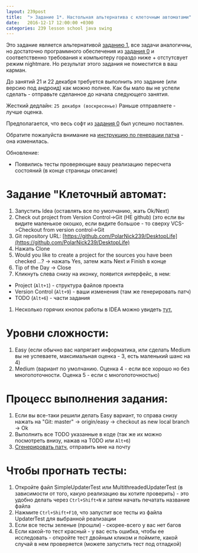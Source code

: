 ```yaml
---
layout: 239post
title:  "> Задание 1*. Настольная альтернатива с клеточным автоматами"
date:   2016-12-17 12:00:00 +0300
categories: 239 lesson school java swing
---
```


Это задание является альтернативой [заданию 1](/lessons/239/lesson/school/android/java/2016/12/14/android-life.html), все задачи аналогичны, но достаточно программного обеспечения из [задания 0](/lessons/239/lesson/school/java/2016/12/10/Java.html) и соответственно требования к компьютеру гораздо ниже + отстутсвует режим nightmare. Но результат этого задания не поместится в ваш карман.

До занятий 21 и 22 декабря требуется выполнить это задание (или версию под андроид) как можно полнее. Как бы мало вы не успели сделать - отправьте сделанное до начала следующего занятия.

Жесткий дедлайн: `25 декабря (воскресенье)` Раньше отправляете - лучше оценка.

Предполагается, что весь софт из [задания 0](/lessons/239/lesson/school/java/2016/12/10/Java.html) был успешно поставлен.

Обратите пожалуйста внимание на [инструкцию по генерации патча](/lessons/239/lesson/school/1703/05/16/Patch.html) - она изменилась.

Обновление:

 - Появились тесты проверяющие вашу реализацию пересчета состояний (в конце страницы описание)

Задание "Клеточный автомат:
===========================
1. Запустить Idea (оставлять все по умолчанию, жать Ok/Next)
1. Check out project from Version Control->Git (НЕ github) (это если вы видите маленькое окошко, если видите большое - то сверху VCS->Checkout from version control->Git
1. Git repository URL: [https://github.com/PolarNick239/DesktopLife](https://github.com/PolarNick239/DesktopLife)
1. Нажать Clone
1. Would you like to create a project for the sources you have been checked ...? -> нажать Yes, затем жать Next и Finish в конце
1. Tip of the Day -> Close
1. Кликнуть слева снизу на иконку, появится интерфейс, в нем:
 - Project (`Alt+1`) - структура файлов проекта
 - Version Control (`Alt+9`) - ваши изменения (там же генерировать патч)
 - TODO (`Alt+6`) - части задания
1. Несколько горячих кнопок работы в IDEA можно увидеть [тут.](/lessons/239/lesson/school/1914/08/18/IDEA-hotkeys.html)

Уровни сложности:
=================
1. Easy (если обычно вас напрягает информатика, или сделать Medium вы не успеваете, максимальная оценка - 3, есть маленький шанс на 4)
1. Medium (вариант по умолчанию. Оценка 4 - если все хорошо но без многопоточности. Оценка 5 - если с многопоточностью)

Процесс выполнения задания:
===========================
1. Если вы все-таки решили делать Easy вариант, то справа снизу нажать на "Git: master" -> origin/easy -> checkout as new local branch -> Ok
3. Выполнить все TODO указанные в коде (так же их можно посмотреть внизу, нажав на TODO или `Alt+6`)
6. [Сгенерировать патч](/lessons/239/lesson/school/1703/05/16/Patch.html), отправить мне на почту

Чтобы прогнать тесты:
=====================
1. Откройте файл SimpleUpdaterTest или MultithreadedUpdaterTest (в зависимости от того, какую реализацию вы хотите проверить) - это удобно делать через `Ctrl+Shift+N` и затем начать печатать название файла
1. Нажмите `Ctrl+Shift+F10`, что запустит все тесты из файла UpdaterTest для выбранной реализации
1. Если все тесты зеленые (прошли) - скорее-всего у вас нет багов
1. Если какой-то тест красный - у вас есть ошибка, чтобы ее исследовать - откройте тест двойным кликом и поймите, какой случай в нем проверяется (можете запустить тест под отладкой)

